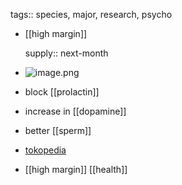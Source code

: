 tags:: species, major, research, psycho

- [[high margin]] 
  
  supply:: next-month
- ![image.png](https://peach-geographical-bat-397.mypinata.cloud/ipfs/QmUcWqzPwQku5cfJMPBKtXAx23hT355roVSYbcwTXtdCmT)
- block [[prolactin]]
- increase in [[dopamine]]
- better [[sperm]]
- [tokopedia](https://www.tokopedia.com/ukibibit/1-kg-benih-mucuna-pruriens?extParam=ivf%3Dfalse%26src%3Dsearch)
- [[high margin]] [[health]]
